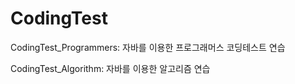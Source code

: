 # CodingTest
CodingTest_Programmers: 자바를 이용한 프로그래머스 코딩테스트 연습

CodingTest_Algorithm: 자바를 이용한 알고리즘 연습
